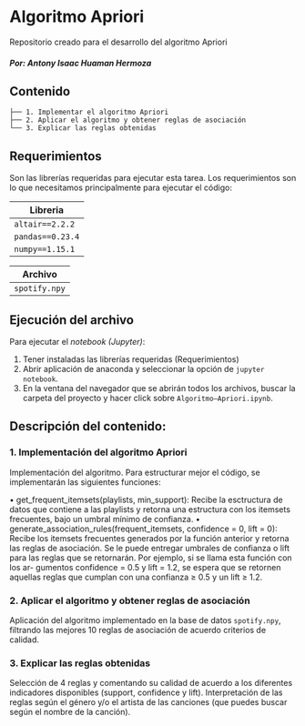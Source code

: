 # Algoritmo Apriori
Repositorio creado para el desarrollo del algoritmo Apriori
##### Por: Antony Isaac Huaman Hermoza

## Contenido

```
├── 1. Implementar el algoritmo Apriori
├── 2. Aplicar el algoritmo y obtener reglas de asociación
└── 3. Explicar las reglas obtenidas
```

## Requerimientos

Son las librerías requeridas para ejecutar esta tarea. Los requerimientos son lo que necesitamos principalmente para ejecutar el código:

| Libreria          | 
| ----------------- |
| `altair==2.2.2`   |
| `pandas==0.23.4`  |
| `numpy==1.15.1`   |

| Archivo           | 
| ----------------- |
| `spotify.npy`     |

## Ejecución del archivo

Para ejecutar el *notebook (Jupyter)*:

1. Tener instaladas las librerías requeridas (Requerimientos)
2. Abrir aplicación de anaconda y seleccionar la opción de `jupyter notebook`.
3. En la ventana del navegador que se abrirán todos los archivos, buscar la carpeta del proyecto y hacer click sobre `Algoritmo–Apriori.ipynb`.

## Descripción del contenido:

### 1. Implementación del algoritmo Apriori

Implementación del algoritmo. Para estructurar mejor el código, se implementarán las siguientes funciones:

  • get_frequent_itemsets(playlists, min_support): Recibe la esctructura de datos que contiene a las playlists y retorna una estructura con los itemsets frecuentes, bajo un umbral mínimo de confianza.
  • generate_association_rules(frequent_itemsets, confidence = 0, lift = 0): Recibe los itemsets frecuentes generados por la función anterior y retorna las reglas de asociación. Se le puede entregar umbrales de confianza o lift para las reglas que se retornarán. Por ejemplo, si se llama esta función con los ar- gumentos confidence = 0.5 y lift = 1.2, se espera que se retornen aquellas reglas que cumplan con una confianza ≥ 0.5 y un lift ≥ 1.2.

### 2. Aplicar el algoritmo y obtener reglas de asociación

Aplicación del algoritmo implementado en la base de datos `spotify.npy`, filtrando las
mejores 10 reglas de asociación de acuerdo criterios de calidad.

### 3. Explicar las reglas obtenidas

Selección de 4 reglas y comentando su calidad de acuerdo a los diferentes indicadores disponibles (support, confidence y lift). Interpretación de las reglas según el género y/o el artista de las canciones (que puedes buscar según el nombre de la canción).
